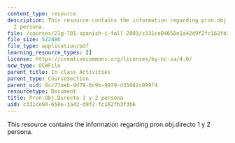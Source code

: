 ```yaml
---
content_type: resource
description: This resource contains the information regarding pron.obj.directo 1 y
  2 persona.
file: /courses/21g-701-spanish-i-fall-2003/c331ce04650e1a42d9f2fc162fb3f3b6_MIT21G_701F03_13prono.pdf
file_size: 522886
file_type: application/pdf
learning_resource_types: []
license: https://creativecommons.org/licenses/by-nc-sa/4.0/
ocw_type: OCWFile
parent_title: In-class Activities
parent_type: CourseSection
parent_uid: 0cc77aeb-9d79-6c9b-9939-d35082c099f4
resourcetype: Document
title: Pron.Obj.Directo 1 y 2 persona
uid: c331ce04-650e-1a42-d9f2-fc162fb3f3b6
---
```

This resource contains the information regarding pron.obj.directo 1 y 2 persona.